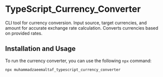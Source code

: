 # TypeScript_Currency_Converter

CLI tool for currency conversion. Input source, target currencies, and amount for accurate exchange rate calculation. Converts currencies based on provided rates.

## Installation and Usage

To run the currency converter, you can use the following `npx` command:

```bash
npx muhammadzaeemaltaf_typescript_currency_converter
